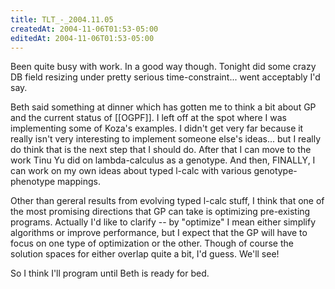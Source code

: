 ```yaml
---
title: TLT_-_2004.11.05
createdAt: 2004-11-06T01:53-05:00
editedAt: 2004-11-06T01:53-05:00
---
```


Been quite busy with work. In a good way though. Tonight did some crazy DB field resizing under pretty serious time-constraint... went acceptably I'd say.

Beth said something at dinner which has gotten me to think a bit about GP and the current status of [[OGPF]]. I left off at the spot where I was implementing some of Koza's examples. I didn't get very far because it really isn't very interesting to implement someone else's ideas... but I really do think that is the next step that I should do. After that I can move to the work Tinu Yu did on lambda-calculus as a genotype. And then, FINALLY, I can work on my own ideas about typed l-calc with various genotype-phenotype mappings.

Other than gereral results from evolving typed l-calc stuff, I think that one of the most promising directions that GP can take is optimizing pre-existing programs. Actually I'd like to clarify -- by "optimize" I mean either simplify algorithms or improve performance, but I expect that the GP will have to focus on one type of optimization or the other. Though of course the solution spaces for either overlap quite a bit, I'd guess. We'll see!

So I think I'll program until Beth is ready for bed.

